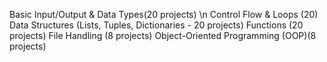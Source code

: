 Basic Input/Output & Data Types(20 projects) \n
Control Flow & Loops (20)
Data Structures (Lists, Tuples, Dictionaries - 20 projects) 
Functions (20 projects)
File Handling (8 projects) 
Object-Oriented Programming (OOP)(8 projects)
